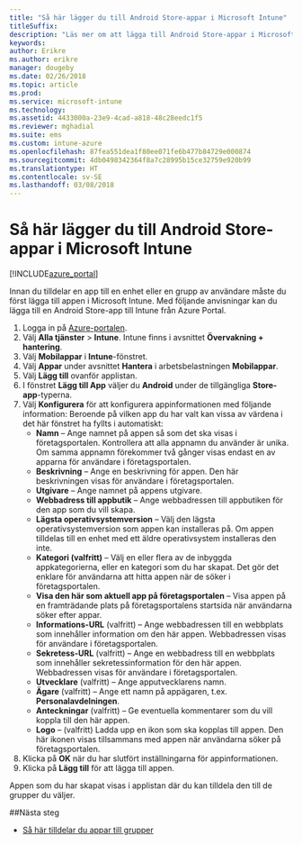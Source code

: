 ```yaml
---
title: "Så här lägger du till Android Store-appar i Microsoft Intune"
titleSuffix: 
description: "Läs mer om att lägga till Android Store-appar i Microsoft Intune."
keywords: 
author: Erikre
ms.author: erikre
manager: dougeby
ms.date: 02/26/2018
ms.topic: article
ms.prod: 
ms.service: microsoft-intune
ms.technology: 
ms.assetid: 4433000a-23e9-4cad-a818-48c28eedc1f5
ms.reviewer: mghadial
ms.suite: ems
ms.custom: intune-azure
ms.openlocfilehash: 87fea551dea1f80ee071fe6b477b84729e000874
ms.sourcegitcommit: 4db0498342364f8a7c28995b15ce32759e920b99
ms.translationtype: HT
ms.contentlocale: sv-SE
ms.lasthandoff: 03/08/2018
---
```

# <a name="how-to-add-android-store-apps-to-microsoft-intune"></a>Så här lägger du till Android Store-appar i Microsoft Intune

[!INCLUDE[azure_portal](./includes/azure_portal.md)]

Innan du tilldelar en app till en enhet eller en grupp av användare måste du först lägga till appen i Microsoft Intune. Med följande anvisningar kan du lägga till en Android Store-app till Intune från Azure Portal.

1. Logga in på [Azure-portalen](https://portal.azure.com).
2. Välj **Alla tjänster** > **Intune**. Intune finns i avsnittet **Övervakning + hantering**.
3. Välj **Mobilappar** i **Intune**-fönstret.
4. Välj **Appar** under avsnittet **Hantera** i arbetsbelastningen **Mobilappar**.
5. Välj **Lägg till** ovanför applistan.
6. I fönstret **Lägg till App** väljer du **Android** under de tillgängliga **Store-app**-typerna.
7. Välj **Konfigurera** för att konfigurera appinformationen med följande information: Beroende på vilken app du har valt kan vissa av värdena i det här fönstret ha fyllts i automatiskt:
    - **Namn** – Ange namnet på appen så som det ska visas i företagsportalen. Kontrollera att alla appnamn du använder är unika. Om samma appnamn förekommer två gånger visas endast en av apparna för användare i företagsportalen.
    - **Beskrivning** – Ange en beskrivning för appen. Den här beskrivningen visas för användare i företagsportalen.
    - **Utgivare** – Ange namnet på appens utgivare.
    - **Webbadress till appbutik** – Ange webbadressen till appbutiken för den app som du vill skapa.
    - **Lägsta operativsystemversion** – Välj den lägsta operativsystemversion som appen kan installeras på. Om appen tilldelas till en enhet med ett äldre operativsystem installeras den inte.
    - **Kategori (valfritt)** – Välj en eller flera av de inbyggda appkategorierna, eller en kategori som du har skapat. Det gör det enklare för användarna att hitta appen när de söker i företagsportalen.
    - **Visa den här som aktuell app på företagsportalen** – Visa appen på en framträdande plats på företagsportalens startsida när användarna söker efter appar.
    - **Informations-URL** (valfritt) – Ange webbadressen till en webbplats som innehåller information om den här appen. Webbadressen visas för användare i företagsportalen.
    - **Sekretess-URL** (valfritt) – Ange en webbadress till en webbplats som innehåller sekretessinformation för den här appen. Webbadressen visas för användare i företagsportalen.
    - **Utvecklare** (valfritt) – Ange apputvecklarens namn.
    - **Ägare** (valfritt) – Ange ett namn på appägaren, t.ex. **Personalavdelningen**.
    - **Anteckningar** (valfritt) – Ge eventuella kommentarer som du vill koppla till den här appen.
    - **Logo** – (valfritt) Ladda upp en ikon som ska kopplas till appen. Den här ikonen visas tillsammans med appen när användarna söker på företagsportalen.
8. Klicka på **OK** när du har slutfört inställningarna för appinformationen.
9. Klicka på **Lägg till** för att lägga till appen.

Appen som du har skapat visas i applistan där du kan tilldela den till de grupper du väljer. 

##<a name="next-steps"></a>Nästa steg

- [Så här tilldelar du appar till grupper](apps-deploy.md)